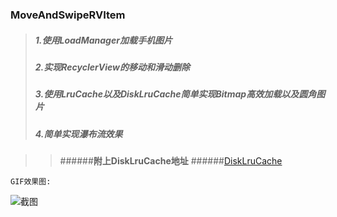 ### MoveAndSwipeRVItem


>##### 1.使用LoadManager加载手机图片
>##### 2.实现RecyclerView的移动和滑动删除
>##### 3.使用LruCache以及DiskLruCache简单实现Bitmap高效加载以及圆角图片
>##### 4.简单实现瀑布流效果

>>######**附上DiskLruCache地址**
>>######[DiskLruCache](https://github.com/JakeWharton/DiskLruCache)

```GIF效果图:```

![截图](https://github.com/Markcz/MoveAndSwipeRVItem/blob/master/art.gif)




